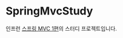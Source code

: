 # SpringMvcStudy

인프런 [스프링 MVC 1편](https://www.inflearn.com/course/%EC%8A%A4%ED%94%84%EB%A7%81-mvc-1)의 스터디 프로젝트입니다.
